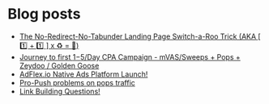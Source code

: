 # Blog posts
<!-- BLOG-POST-LIST:START -->
- [The No-Redirect-No-Tabunder Landing Page Switch-a-Roo Trick &lpar;AKA [ 1️⃣ + 1️⃣ ] x ♻ = 🤑&rpar;](https://afflift.com/f/threads/the-no-redirect-no-tabunder-landing-page-switch-a-roo-trick-aka-1%EF%B8%8F%E2%83%A3-1%EF%B8%8F%E2%83%A3-x-%E2%99%BB-%F0%9F%A4%91.9910/)
- [Journey to first $1-$5/Day CPA Campaign - mVAS/Sweeps + Pops + Zeydoo / Golden Goose](https://afflift.com/f/threads/journey-to-first-1-5-day-cpa-campaign-mvas-sweeps-pops-zeydoo-golden-goose.9971/)
- [AdFlex.io Native Ads Platform Launch!](https://afflift.com/f/threads/adflex-io-native-ads-platform-launch.9716/)
- [Pro-Push problems on pops traffic](https://afflift.com/f/threads/pro-push-problems-on-pops-traffic.9984/)
- [Link Building Questions!](https://afflift.com/f/threads/link-building-questions.9983/)
<!-- BLOG-POST-LIST:END -->
